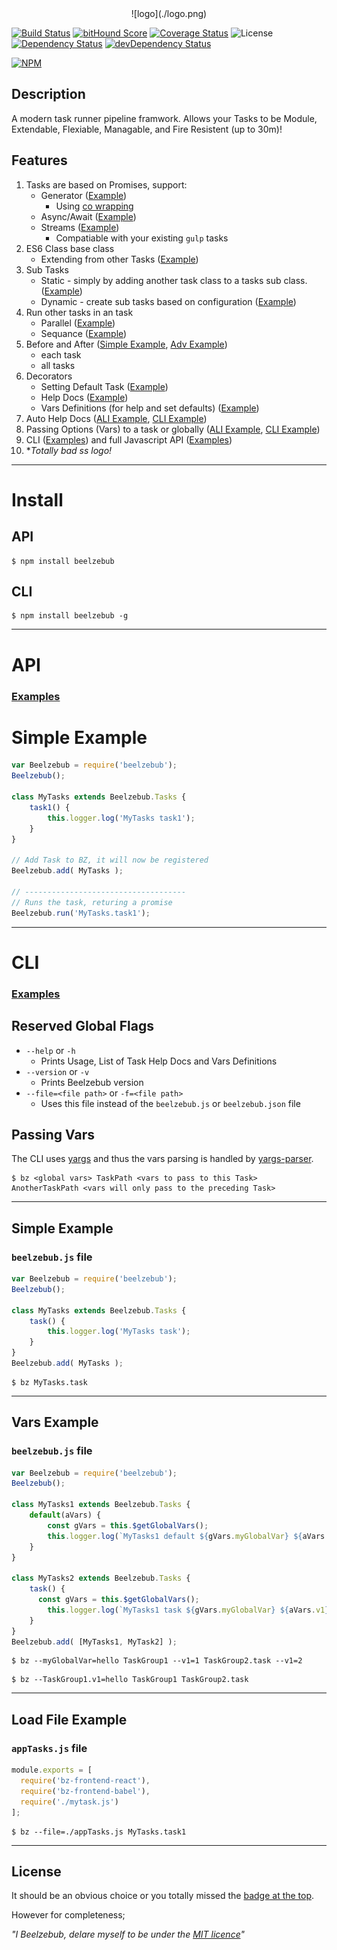 <!-- # Beelzebub - One hell of a task master! -->
<center id="top">![logo](./logo.png)</center>


[![Build Status](https://secure.travis-ci.org/jstty/beelzebub.png?branch=master)](http://travis-ci.org/jstty/beelzebub)
[![bitHound Score](https://www.bithound.io/github/jstty/beelzebub/badges/score.svg?branch=master)](https://www.bithound.io/github/jstty/beelzebub)
[![Coverage Status](https://coveralls.io/repos/github/jstty/beelzebub/badge.svg?branch=master)](https://coveralls.io/github/jstty/beelzebub?branch=master)
![License](https://img.shields.io/npm/l/beelzebub.svg)
[![Dependency Status](https://david-dm.org/jstty/beelzebub.png?theme=shields.io&branch=master)](https://david-dm.org/jstty/beelzebub)
[![devDependency Status](https://david-dm.org/jstty/beelzebub/dev-status.png?theme=shields.io&branch=master)](https://david-dm.org/jstty/beelzebub#info=devDependencies)

[![NPM](https://nodei.co/npm/beelzebub.png)](https://nodei.co/npm/beelzebub/)


## Description
A modern task runner pipeline framwork.
Allows your Tasks to be Module, Extendable, Flexiable, Managable, and Fire Resistent (up to 30m)!

## Features
1. Tasks are based on Promises, support: 
    * Generator  ([Example](./examples/api/async.js))
        * Using [co wrapping](https://github.com/tj/co)
    * Async/Await ([Example](./examples/api/async.js))
    * Streams ([Example](./examples/api/stream.js))
        * Compatiable with your existing `gulp` tasks
2. ES6 Class base class
    * Extending from other Tasks ([Example](./examples/api/extend.js))
3. Sub Tasks
    * Static - simply by adding another task class to a tasks sub class. ([Example](./examples/api/subtasksSimple.js))
    * Dynamic - create sub tasks based on configuration ([Example](./examples/api/subtasksAdvanced.js))
4. Run other tasks in an task
    * Parallel ([Example](./examples/api/parallel.js))
    * Sequance ([Example](./examples/api/sequence.js))
5. Before and After ([Simple Example](./examples/api/beforeAfter.js), [Adv Example](./examples/api/beforeAfterAdvanced.js))
    * each task
    * all tasks
6. Decorators
    * Setting Default Task ([Example](./examples/api/decoratorHelp.js))
    * Help Docs ([Example](./examples/api/decoratorHelp.js))
    * Vars Definitions (for help and set defaults) ([Example](./examples/api/decoratorVars.js))
7. Auto Help Docs ([ALI Example](./examples/api/helpDocs.js), [CLI Example](./examples/cli/helpDocs.js))
8. Passing Options (Vars) to a task or globally ([ALI Example](./examples/api/passingVars.js), [CLI Example](./examples/cli/defineVars.js))
9. CLI ([Examples](./examples/cli)) and full Javascript API ([Examples](./examples/api))
10. **Totally bad *ss logo!**

-------
# Install

## API
```shell
$ npm install beelzebub
```

## CLI
```shell
$ npm install beelzebub -g
```

-------
# API
### [Examples](./examples/api)

# Simple Example
```javascript
var Beelzebub = require('beelzebub');
Beelzebub();

class MyTasks extends Beelzebub.Tasks {
    task1() {
        this.logger.log('MyTasks task1');
    }
}

// Add Task to BZ, it will now be registered
Beelzebub.add( MyTasks );

// ------------------------------------
// Runs the task, returing a promise
Beelzebub.run('MyTasks.task1');
```

-------
# CLI
### [Examples](./examples/cli)

## Reserved Global Flags
* `--help` or `-h`
    * Prints Usage, List of Task Help Docs and Vars Definitions
* `--version` or `-v`
    * Prints Beelzebub version
* `--file=<file path>` or `-f=<file path>`
    * Uses this file instead of the `beelzebub.js` or `beelzebub.json` file

<!--
# File Loader
TODO 
-->

## Passing Vars
The CLI uses [yargs](https://github.com/yargs/yargs) and thus the vars parsing is handled by [yargs-parser](https://github.com/yargs/yargs-parser).

```shell
$ bz <global vars> TaskPath <vars to pass to this Task> AnotherTaskPath <vars will only pass to the preceding Task> 
```

--------
## Simple Example
### `beelzebub.js` file
```javascript
var Beelzebub = require('beelzebub');
Beelzebub();

class MyTasks extends Beelzebub.Tasks {
    task() {
        this.logger.log('MyTasks task');
    }
}
Beelzebub.add( MyTasks );
```

```shell
$ bz MyTasks.task
```


--------
## Vars Example

### `beelzebub.js` file
```javascript
var Beelzebub = require('beelzebub');
Beelzebub();

class MyTasks1 extends Beelzebub.Tasks {
    default(aVars) {
        const gVars = this.$getGlobalVars();
        this.logger.log(`MyTasks1 default ${gVars.myGlobalVar} ${aVars.v1}`);
    }
}

class MyTasks2 extends Beelzebub.Tasks {
    task() {
      const gVars = this.$getGlobalVars();
        this.logger.log(`MyTasks1 task ${gVars.myGlobalVar} ${aVars.v1}`);
    }
}
Beelzebub.add( [MyTasks1, MyTask2] );
```

```shell
$ bz --myGlobalVar=hello TaskGroup1 --v1=1 TaskGroup2.task --v1=2
```


```shell
$ bz --TaskGroup1.v1=hello TaskGroup1 TaskGroup2.task
```


--------
## Load File Example

### `appTasks.js` file
```javascript
module.exports = [
  require('bz-frontend-react'),
  require('bz-frontend-babel'),
  require('./mytask.js')
];
```

```shell
$ bz --file=./appTasks.js MyTasks.task1
```

--------
## License
It should be an obvious choice or you totally missed the [badge at the top](#top).

However for completeness;

*"I Beelzebub, delare myself to be under the [MIT licence](LICENSE)"*

